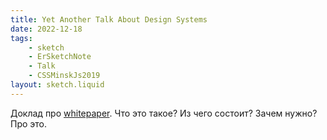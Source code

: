 ```yaml
---
title: Yet Another Talk About Design Systems
date: 2022-12-18
tags:
    - sketch
    - ErSketchNote
    - Talk
    - CSSMinskJs2019
layout: sketch.liquid
---
```


Доклад про [whitepaper](https://whitepaper.tools/). Что это такое? Из чего состоит? Зачем нужно? Про это.
